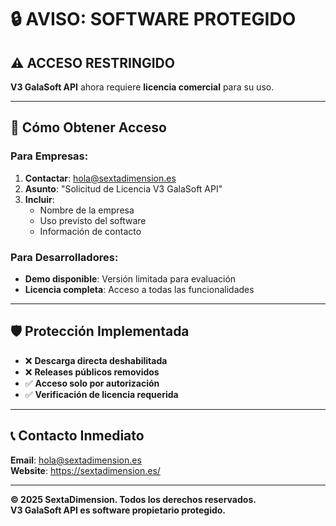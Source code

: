 # 🔒 AVISO: SOFTWARE PROTEGIDO

## ⚠️ **ACCESO RESTRINGIDO**

**V3 GalaSoft API** ahora requiere **licencia comercial** para su uso.

---

## 📧 **Cómo Obtener Acceso**

### Para Empresas:
1. **Contactar**: hola@sextadimension.es
2. **Asunto**: "Solicitud de Licencia V3 GalaSoft API"
3. **Incluir**:
   - Nombre de la empresa
   - Uso previsto del software
   - Información de contacto

### Para Desarrolladores:
- **Demo disponible**: Versión limitada para evaluación
- **Licencia completa**: Acceso a todas las funcionalidades

---

## 🛡️ **Protección Implementada**

- ❌ **Descarga directa deshabilitada**
- ❌ **Releases públicos removidos**
- ✅ **Acceso solo por autorización**
- ✅ **Verificación de licencia requerida**

---

## 📞 **Contacto Inmediato**

**Email**: hola@sextadimension.es  
**Website**: https://sextadimension.es/

---

**© 2025 SextaDimension. Todos los derechos reservados.**  
**V3 GalaSoft API es software propietario protegido.**

